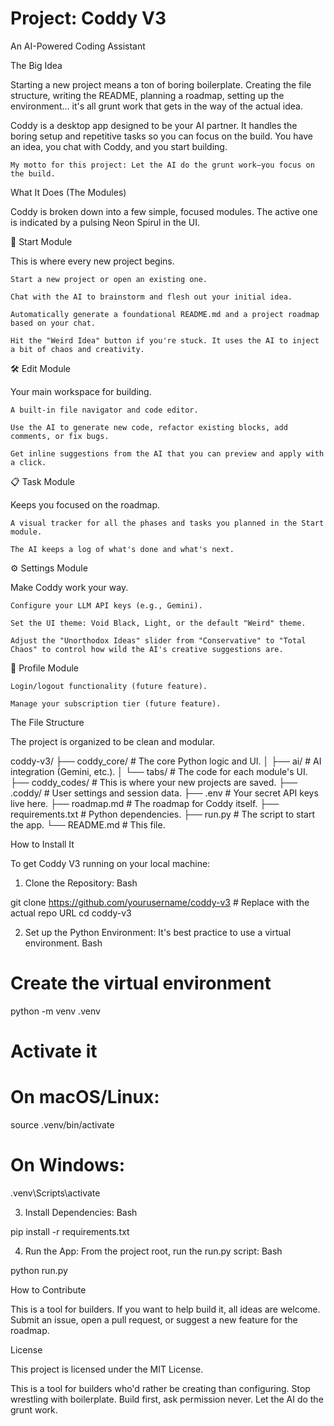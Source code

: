 # Project: Coddy V3

An AI-Powered Coding Assistant

The Big Idea

Starting a new project means a ton of boring boilerplate. Creating the file structure, writing the README, planning a roadmap, setting up the environment... it's all grunt work that gets in the way of the actual idea.

Coddy is a desktop app designed to be your AI partner. It handles the boring setup and repetitive tasks so you can focus on the build. You have an idea, you chat with Coddy, and you start building.

    My motto for this project: Let the AI do the grunt work—you focus on the build.

What It Does (The Modules)

Coddy is broken down into a few simple, focused modules. The active one is indicated by a pulsing Neon Spirul in the UI.

🧬 Start Module

This is where every new project begins.

    Start a new project or open an existing one.

    Chat with the AI to brainstorm and flesh out your initial idea.

    Automatically generate a foundational README.md and a project roadmap based on your chat.

    Hit the "Weird Idea" button if you're stuck. It uses the AI to inject a bit of chaos and creativity.

🛠️ Edit Module

Your main workspace for building.

    A built-in file navigator and code editor.

    Use the AI to generate new code, refactor existing blocks, add comments, or fix bugs.

    Get inline suggestions from the AI that you can preview and apply with a click.

📋 Task Module

Keeps you focused on the roadmap.

    A visual tracker for all the phases and tasks you planned in the Start module.

    The AI keeps a log of what's done and what's next.

⚙️ Settings Module

Make Coddy work your way.

    Configure your LLM API keys (e.g., Gemini).

    Set the UI theme: Void Black, Light, or the default "Weird" theme.

    Adjust the "Unorthodox Ideas" slider from "Conservative" to "Total Chaos" to control how wild the AI's creative suggestions are.

👤 Profile Module

    Login/logout functionality (future feature).

    Manage your subscription tier (future feature).

The File Structure

The project is organized to be clean and modular.

coddy-v3/
├── coddy_core/         # The core Python logic and UI.
│   ├── ai/             # AI integration (Gemini, etc.).
│   └── tabs/           # The code for each module's UI.
├── coddy_codes/        # This is where your new projects are saved.
├── .coddy/             # User settings and session data.
├── .env                # Your secret API keys live here.
├── roadmap.md          # The roadmap for Coddy itself.
├── requirements.txt    # Python dependencies.
├── run.py              # The script to start the app.
└── README.md           # This file.

How to Install It

To get Coddy V3 running on your local machine:

1. Clone the Repository:
Bash

git clone https://github.com/yourusername/coddy-v3 # Replace with the actual repo URL
cd coddy-v3

2. Set up the Python Environment:
It's best practice to use a virtual environment.
Bash

# Create the virtual environment
python -m venv .venv

# Activate it
# On macOS/Linux:
source .venv/bin/activate
# On Windows:
.venv\Scripts\activate

3. Install Dependencies:
Bash

pip install -r requirements.txt

4. Run the App:
From the project root, run the run.py script:
Bash

python run.py

How to Contribute

This is a tool for builders. If you want to help build it, all ideas are welcome. Submit an issue, open a pull request, or suggest a new feature for the roadmap.

License

This project is licensed under the MIT License.

This is a tool for builders who'd rather be creating than configuring. Stop wrestling with boilerplate. Build first, ask permission never. Let the AI do the grunt work.
